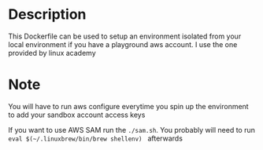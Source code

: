 # Description
This Dockerfile can be used to setup an environment isolated from your local environment if you have a playground aws account. I use the one provided by linux academy

# Note
You will have to run aws configure everytime you spin up the environment to add your sandbox account access keys

If you want to use AWS SAM run the ``` ./sam.sh ```. You probably will need to run ```eval $(~/.linuxbrew/bin/brew shellenv) ``` afterwards
